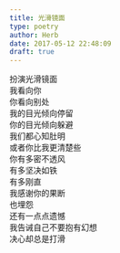 ```yaml
---  
title: 光滑镜面  
type: poetry  
author: Herb  
date: 2017-05-12 22:48:09  
draft: true
---  
```

扮演光滑镜面  
我看向你  
你看向别处  
我的目光倾向停留  
你的目光倾向躲避    
我们都心知肚明  
或者你比我更清楚些  
你有多密不透风  
有多坚决如铁  
有多刚直    
我感谢你的果断  
也埋怨  
还有一点点遗憾  
我告诫自己不要抱有幻想  
决心却总是打滑